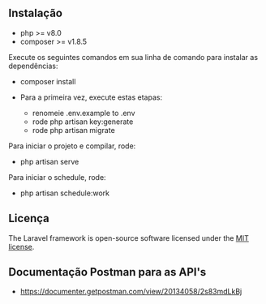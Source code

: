 ## Instalação

- php >= v8.0
- composer >= v1.8.5

Execute os seguintes comandos em sua linha de comando para instalar as dependências:

- composer install

* Para a primeira vez, execute estas etapas:

  - renomeie .env.example to .env
  - rode php artisan key:generate
  - rode php artisan migrate

Para iniciar o projeto e compilar, rode:

- php artisan serve

Para iniciar o schedule, rode:

- php artisan schedule:work

## Licença

The Laravel framework is open-source software licensed under the [MIT license](https://opensource.org/licenses/MIT).

## Documentação Postman para as API's

- https://documenter.getpostman.com/view/20134058/2s83mdLkBj
